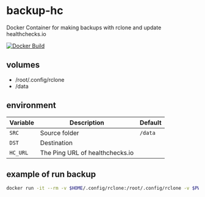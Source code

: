 # backup-hc

Docker Container for making backups with rclone and update healthchecks.io

[![Docker Build](https://github.com/300481/backup-hc/actions/workflows/docker_build.yaml/badge.svg)](https://github.com/300481/backup-hc/actions/workflows/docker_build.yaml)

## volumes

* /root/.config/rclone
* /data

## environment

|Variable|Description|Default|
|--------|-----------|-------|
|`SRC`|Source folder|`/data`|
|`DST`|Destination||
|`HC_URL`|The Ping URL of healthchecks.io||

## example of run backup

```bash
docker run -it --rm -v $HOME/.config/rclone:/root/.config/rclone -v $PWD:/data -e DST="crypt:" -e HC_URL="https://hc-ping.com/ca0f77e9-9439-4831-9b2a-d8b8ec507efa" 300481/backup-hc:0.3.15
```
